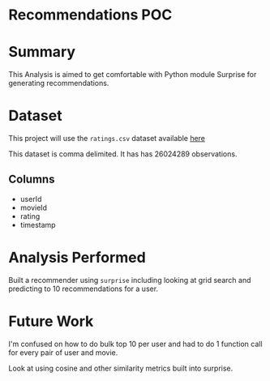 Recommendations POC
==============================

Summary
==============================
This Analysis is aimed to get comfortable with Python module Surprise for 
generating recommendations.

Dataset
==============================
This project will use the `ratings.csv` dataset available 
[here](https://www.kaggle.com/rounakbanik/the-movies-dataset/data)

This dataset is comma delimited.  It has has 26024289 observations.

Columns
------------------------------
* userId
* movieId
* rating
* timestamp

Analysis Performed
==============================
Built a recommender using `surprise` including looking at grid search and predicting to 10
recommendations for a user.

Future Work
==============================
I'm confused on how to do bulk top 10 per user and had to do 1 function call for every 
pair of user and movie.

Look at using cosine and other similarity metrics built into surprise.
